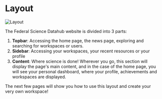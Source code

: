 # Layout

![Layout](https://github.com/ssc-sp/datahub-docs/assets/56747050/838daca4-be3a-4cbd-91a1-5ebf536fb3c6)

The Federal Science Datahub website is divided into 3 parts:
1. **Topbar**: Accessing the home page, the news page, exploring and searching for workspaces or users.
2. **Sidebar**: Accessing your workspaces, your recent resources or your profile
3. **Content**: Where science is done! Wherever you go, this section will display the page's main content, and in the case of the home page, you will see your personal dashboard, where your profile, achievements and workspaces are displayed.

The next few pages will show you how to use this layout and create your very own workspace!

